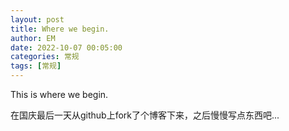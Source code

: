 ```yaml
---
layout: post
title: Where we begin.
author: EM
date: 2022-10-07 00:05:00
categories: 常规
tags: [常规]
---
```

This is where we begin.

在国庆最后一天从github上fork了个博客下来，之后慢慢写点东西吧...
